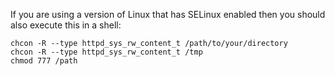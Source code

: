 If you are using a version of Linux that has SELinux enabled then you should also execute this in a shell:
```
chcon -R --type httpd_sys_rw_content_t /path/to/your/directory
chcon -R --type httpd_sys_rw_content_t /tmp
chmod 777 /path
```
